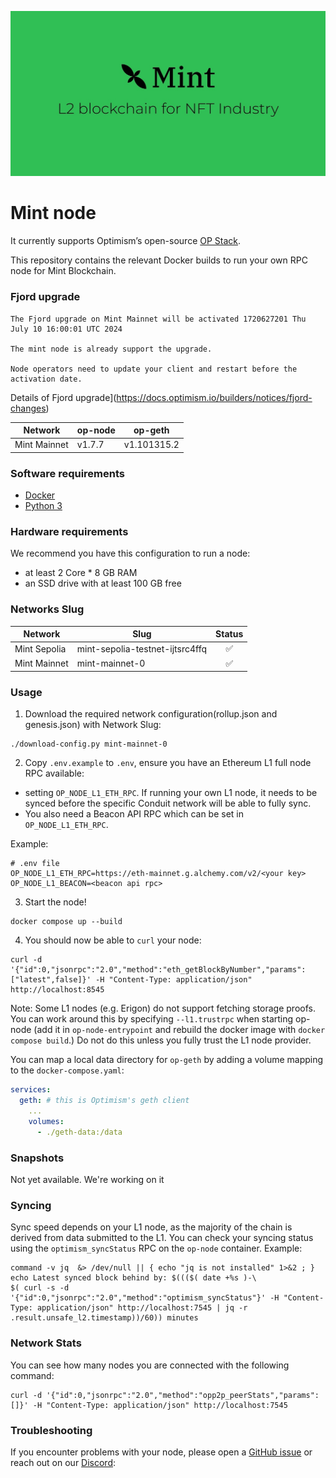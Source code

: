 ![Mint](logo.png)

# Mint node

It currently supports Optimism’s open-source [OP Stack](https://stack.optimism.io/).

This repository contains the relevant Docker builds to run your own RPC node for Mint Blockchain.

### Fjord upgrade
```
The Fjord upgrade on Mint Mainnet will be activated 1720627201 Thu July 10 16:00:01 UTC 2024

The mint node is already support the upgrade.

Node operators need to update your client and restart before the activation date.
```

Details of Fjord upgrade](https://docs.optimism.io/builders/notices/fjord-changes)

| Network | op-node | op-geth |
| ------- | ------- | ------- |
| Mint Mainnet | v1.7.7 | v1.101315.2 |

### Software requirements

- [Docker](https://docs.docker.com/desktop/)
- [Python 3](https://www.python.org/downloads/)

### Hardware requirements

We recommend you have this configuration to run a node:

- at least 2 Core * 8 GB RAM
- an SSD drive with at least 100 GB free

### Networks Slug

| Network      | Slug                    | Status |
| ------------ | ----------------------- | :----: |
| Mint Sepolia | mint-sepolia-testnet-ijtsrc4ffq |   ✅   |
| Mint Mainnet | mint-mainnet-0          |   ✅   |

### Usage

1. Download the required network configuration(rollup.json and genesis.json) with Network Slug:

```
./download-config.py mint-mainnet-0
```

2. Copy `.env.example` to `.env`, ensure you have an Ethereum L1 full node RPC available:

* setting `OP_NODE_L1_ETH_RPC`. If running your own L1 node, it needs to be synced before the specific Conduit network will be able to fully sync.
* You also need a Beacon API RPC which can be set in `OP_NODE_L1_ETH_RPC`.

Example:
```
# .env file
OP_NODE_L1_ETH_RPC=https://eth-mainnet.g.alchemy.com/v2/<your key>
OP_NODE_L1_BEACON=<beacon api rpc>
```

3. Start the node!

```
docker compose up --build
```

4. You should now be able to `curl` your node:

```
curl -d '{"id":0,"jsonrpc":"2.0","method":"eth_getBlockByNumber","params":["latest",false]}' -H "Content-Type: application/json" http://localhost:8545
```

Note: Some L1 nodes (e.g. Erigon) do not support fetching storage proofs. You can work around this by specifying `--l1.trustrpc` when starting op-node (add it in `op-node-entrypoint` and rebuild the docker image with `docker compose build`.) Do not do this unless you fully trust the L1 node provider.

You can map a local data directory for `op-geth` by adding a volume mapping to the `docker-compose.yaml`:

```yaml
services:
  geth: # this is Optimism's geth client
    ...
    volumes:
      - ./geth-data:/data
```

### Snapshots

Not yet available. We're working on it

### Syncing

Sync speed depends on your L1 node, as the majority of the chain is derived from data submitted to the L1. You can check your syncing status using the `optimism_syncStatus` RPC on the `op-node` container. Example:

```
command -v jq  &> /dev/null || { echo "jq is not installed" 1>&2 ; }
echo Latest synced block behind by: $((($( date +%s )-\
$( curl -s -d '{"id":0,"jsonrpc":"2.0","method":"optimism_syncStatus"}' -H "Content-Type: application/json" http://localhost:7545 | jq -r .result.unsafe_l2.timestamp))/60)) minutes
```

### Network Stats

You can see how many nodes you are connected with the following command:

```
curl -d '{"id":0,"jsonrpc":"2.0","method":"opp2p_peerStats","params":[]}' -H "Content-Type: application/json" http://localhost:7545
```

### Troubleshooting

If you encounter problems with your node, please open a [GitHub issue](https://github.com/Mint-Blockchain/mint-node/issues) or reach out on our [Discord](https://discord.com/invite/mint-blockchain):
